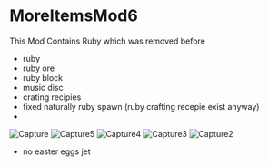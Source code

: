 # MoreItemsMod6
This Mod Contains Ruby which was removed before

- ruby
- ruby ore
- ruby block
- music disc
- crating recipies
- fixed naturally ruby spawn (ruby crafting recepie exist anyway)
- 
![Capture](https://user-images.githubusercontent.com/83444480/140626917-a91fccdc-b727-427e-8065-553a8814389e.PNG)
![Capture5](https://user-images.githubusercontent.com/83444480/140626918-df8c1fd7-036d-420d-8f28-3e387669aceb.PNG)
![Capture4](https://user-images.githubusercontent.com/83444480/140626919-0844e73c-5347-4a46-9b53-2cc8981f145b.PNG)
![Capture3](https://user-images.githubusercontent.com/83444480/140626920-b9681c37-1cbf-4d3c-96d3-db00474f7ab8.PNG)
![Capture2](https://user-images.githubusercontent.com/83444480/140626921-177ea8ca-c79f-474f-9e95-53c8ab642ee6.PNG)


- no easter eggs jet
